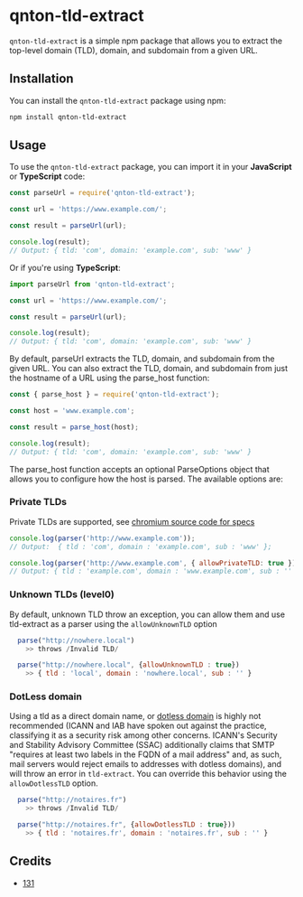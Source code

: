 # qnton-tld-extract

`qnton-tld-extract` is a simple npm package that allows you to extract the top-level domain (TLD), domain, and subdomain from a given URL.

## Installation

You can install the `qnton-tld-extract` package using npm:

```bash
npm install qnton-tld-extract
```

## Usage

To use the `qnton-tld-extract` package, you can import it in your **JavaScript** or **TypeScript** code:

```js
const parseUrl = require('qnton-tld-extract');

const url = 'https://www.example.com/';

const result = parseUrl(url);

console.log(result);
// Output: { tld: 'com', domain: 'example.com', sub: 'www' }
```

Or if you're using **TypeScript**:

```ts
import parseUrl from 'qnton-tld-extract';

const url = 'https://www.example.com/';

const result = parseUrl(url);

console.log(result);
// Output: { tld: 'com', domain: 'example.com', sub: 'www' }
```

By default, parseUrl extracts the TLD, domain, and subdomain from the given URL. You can also extract the TLD, domain, and subdomain from just the hostname of a URL using the parse_host function:

```js
const { parse_host } = require('qnton-tld-extract');

const host = 'www.example.com';

const result = parse_host(host);

console.log(result);
// Output: { tld: 'com', domain: 'example.com', sub: 'www' }
```

The parse_host function accepts an optional ParseOptions object that allows you to configure how the host is parsed. The available options are:

### Private TLDs

Private TLDs are supported, see [chromium source code for specs](https://chromium.googlesource.com/chromium/src/+/master/net/tools/tld_cleanup/tld_cleanup.cc)

```js
console.log(parser('http://www.example.com'));
// Output:  { tld : 'com', domain : 'example.com', sub : 'www' };

console.log(parser('http://www.example.com', { allowPrivateTLD: true }));
// Output: { tld : 'example.com', domain : 'www.example.com', sub : '' };
```

### Unknown TLDs (level0)

By default, unknown TLD throw an exception, you can allow them and use tld-extract as a parser using the `allowUnknownTLD` option

```js
  parse("http://nowhere.local")
    >> throws /Invalid TLD/

  parse("http://nowhere.local", {allowUnknownTLD : true})
    >> { tld : 'local', domain : 'nowhere.local', sub : '' }

```

### DotLess domain

Using a tld as a direct domain name, or [dotless domain](https://en.wikipedia.org/wiki/Top-level_domain#Dotless_domains) is highly not recommended (ICANN and IAB have spoken out against the practice, classifying it as a security risk among other concerns. ICANN's Security and Stability Advisory Committee (SSAC) additionally claims that SMTP "requires at least two labels in the FQDN of a mail address" and, as such, mail servers would reject emails to addresses with dotless domains), and will throw an error in `tld-extract`. You can override this behavior using the `allowDotlessTLD` option.

```js
  parse("http://notaires.fr")
    >> throws /Invalid TLD/

  parse("http://notaires.fr", {allowDotlessTLD : true}))
    >> { tld : 'notaires.fr', domain : 'notaires.fr', sub : '' }

```

## Credits

- [131](https://github.com/131)
